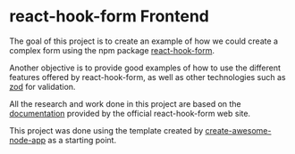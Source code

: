 # react-hook-form Frontend

The goal of this project is to create an example of how we could create a complex form using the npm package [react-hook-form](https://react-hook-form.com/).

Another objective is to provide good examples of how to use the different features offered by react-hook-form, as well as other technologies such as [zod](https://zod.dev/) for validation.

All the research and work done in this project are based on the [documentation](https://react-hook-form.com/get-started/) provided by the official react-hook-form web site.

This project was done using the template created by [create-awesome-node-app](https://www.npmjs.com/package/create-awesome-node-app) as a starting point.
